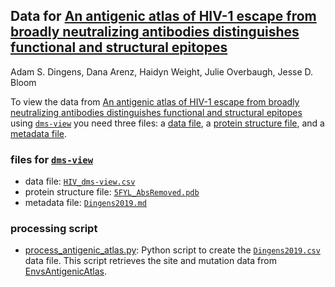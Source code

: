 ## Data for [An antigenic atlas of HIV-1 escape from broadly neutralizing antibodies distinguishes functional and structural epitopes](https://research.fhcrc.org/content/dam/stripe/bloom/labfiles/publications/Dingens2019.pdf)

Adam S. Dingens, Dana Arenz, Haidyn Weight, Julie Overbaugh, Jesse D. Bloom

To view the data from [An antigenic atlas of HIV-1 escape from broadly neutralizing antibodies distinguishes functional and structural epitopes](https://research.fhcrc.org/content/dam/stripe/bloom/labfiles/publications/Dingens2019.pdf) using [`dms-view`](dms-view.github.io) you need three files: a [data file](Dingens2019.csv), a [protein structure file](5FYL_AbsRemoved.pdb), and a [metadata file](Dingens2019.md).

### files for [`dms-view`](dms-view.github.io)

- data file: [`HIV_dms-view.csv`](HIV_dms-view.csv)
- protein structure file: [`5FYL_AbsRemoved.pdb`](5FYL_AbsRemoved.pdb)
- metadata file: [`Dingens2019.md`](Dingens2019.md)

### processing script
- [process_antigenic_atlas.py](process_antigenic_atlas.py): Python script to create the [`Dingens2019.csv`](Dingens2019.csv) data file. This script retrieves the site and mutation data from [EnvsAntigenicAtlas](https://github.com/jbloomlab/EnvsAntigenicAtlas).
